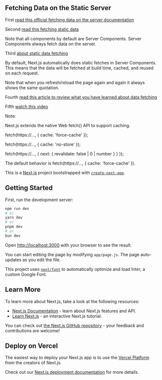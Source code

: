 ## Fetching Data on the Static Server
First [read this official fetching data on the server documentation](https://nextjs.org/docs/app/building-your-application/data-fetching#fetching-data-on-the-server)

Second [read this fetching static data](https://nextjs.org/docs/app/building-your-application/data-fetching#static-and-dynamic-data-fetches)

Note that all components by default are Server Components. Server Components always fetch data on the server.

Third [about static data fetching](https://nextjs.org/docs/app/building-your-application/data-fetching/fetching-caching-and-revalidating#static-data-fetching)

By default, Next.js automatically does static fetches in Server Components. This means that the data will be fetched at build time, cached, and reused on each request.

Note that when you refresh/reload the page again and again it always shows the same quotation.

Fourth [read this article to review what you have learned about data fetching](https://dev.to/zenstack/a-deep-dive-into-next13-data-fetching-114n)

Fifth [watch this video](https://www.youtube.com/watch?v=JeaHyhcCVCE)

Note:

Next.js extends the native Web fetch() API to support caching.

fetch(https://..., { cache: 'force-cache' });

fetch(https://..., { cache: 'no-store' });

fetch(https://..., { next: { revalidate: false | 0 | number } } });

The default behavior is fetch(https://..., { cache: 'force-cache' }).


This is a [Next.js](https://nextjs.org/) project bootstrapped with [`create-next-app`](https://github.com/vercel/next.js/tree/canary/packages/create-next-app).

## Getting Started

First, run the development server:

```bash
npm run dev
# or
yarn dev
# or
pnpm dev
# or
bun dev
```

Open [http://localhost:3000](http://localhost:3000) with your browser to see the result.

You can start editing the page by modifying `app/page.js`. The page auto-updates as you edit the file.

This project uses [`next/font`](https://nextjs.org/docs/basic-features/font-optimization) to automatically optimize and load Inter, a custom Google Font.

## Learn More

To learn more about Next.js, take a look at the following resources:

- [Next.js Documentation](https://nextjs.org/docs) - learn about Next.js features and API.
- [Learn Next.js](https://nextjs.org/learn) - an interactive Next.js tutorial.

You can check out [the Next.js GitHub repository](https://github.com/vercel/next.js/) - your feedback and contributions are welcome!

## Deploy on Vercel

The easiest way to deploy your Next.js app is to use the [Vercel Platform](https://vercel.com/new?utm_medium=default-template&filter=next.js&utm_source=create-next-app&utm_campaign=create-next-app-readme) from the creators of Next.js.

Check out our [Next.js deployment documentation](https://nextjs.org/docs/deployment) for more details.
